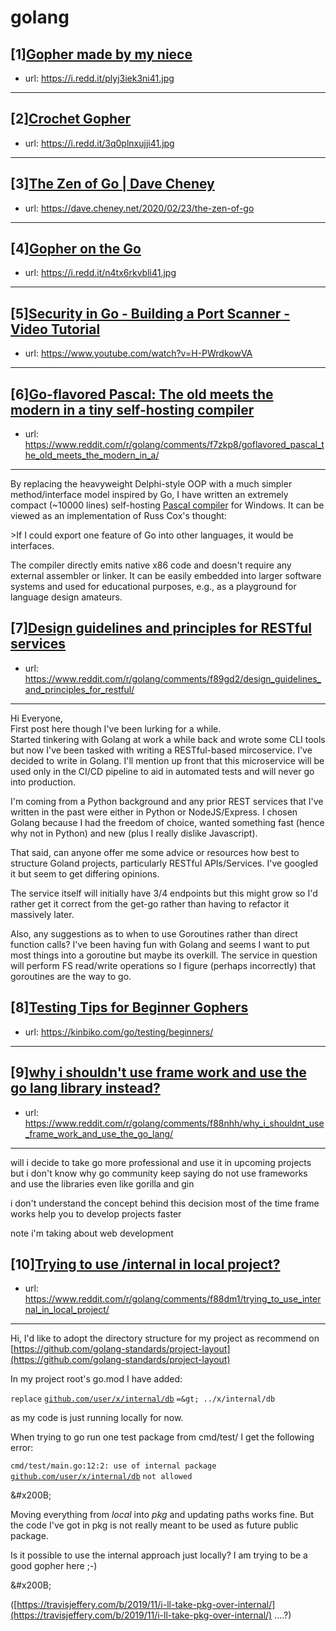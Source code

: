 # golang
## [1][Gopher made by my niece](https://www.reddit.com/r/golang/comments/f876c6/gopher_made_by_my_niece/)
- url: https://i.redd.it/plyj3iek3ni41.jpg
---

## [2][Crochet Gopher](https://www.reddit.com/r/golang/comments/f7yxss/crochet_gopher/)
- url: https://i.redd.it/3q0plnxujji41.jpg
---

## [3][The Zen of Go | Dave Cheney](https://www.reddit.com/r/golang/comments/f8804m/the_zen_of_go_dave_cheney/)
- url: https://dave.cheney.net/2020/02/23/the-zen-of-go
---

## [4][Gopher on the Go](https://www.reddit.com/r/golang/comments/f83p0q/gopher_on_the_go/)
- url: https://i.redd.it/n4tx6rkvbli41.jpg
---

## [5][Security in Go - Building a Port Scanner - Video Tutorial](https://www.reddit.com/r/golang/comments/f7vcoe/security_in_go_building_a_port_scanner_video/)
- url: https://www.youtube.com/watch?v=H-PWrdkowVA
---

## [6][Go-flavored Pascal: The old meets the modern in a tiny self-hosting compiler](https://www.reddit.com/r/golang/comments/f7zkp8/goflavored_pascal_the_old_meets_the_modern_in_a/)
- url: https://www.reddit.com/r/golang/comments/f7zkp8/goflavored_pascal_the_old_meets_the_modern_in_a/
---
By replacing the heavyweight Delphi-style OOP with a much simpler method/interface model inspired by Go, I have written an extremely compact (\~10000 lines) self-hosting [Pascal compiler](https://github.com/vtereshkov/xdpw) for Windows. It can be viewed as an implementation of Russ Cox's thought:

&gt;If I could export one feature of Go into other languages, it would be interfaces.

The compiler directly emits native x86 code and doesn't require any external assembler or linker. It can be easily embedded into larger software systems and used for educational purposes, e.g., as a playground for language design amateurs.
## [7][Design guidelines and principles for RESTful services](https://www.reddit.com/r/golang/comments/f89gd2/design_guidelines_and_principles_for_restful/)
- url: https://www.reddit.com/r/golang/comments/f89gd2/design_guidelines_and_principles_for_restful/
---
Hi Everyone,  
First post here though I've been lurking for a while.   
Started tinkering with Golang at work a while back and wrote some CLI tools but now I've been tasked with writing a RESTful-based mircoservice. I've decided to write in Golang. I'll mention up front that this microservice will be used only in the CI/CD pipeline to aid in automated tests and will never go into production.

I'm coming from a Python background and any prior REST services that I've written in the past were either in Python or NodeJS/Express. I chosen Golang because I had the freedom of choice, wanted something fast (hence why not in Python) and new (plus I really dislike Javascript).

That said, can anyone offer me some advice or resources how best to structure Goland projects, particularly RESTful APIs/Services. I've googled it but seem to get differing opinions.

The service itself will initially have 3/4 endpoints but this might grow so I'd rather get it correct from the get-go rather than having to refactor it massively later.

Also, any suggestions as to when to use Goroutines rather than direct function calls? I've been having fun with Golang and seems I want to put most things into a goroutine but maybe its overkill. The service in question will perform FS read/write operations so I figure (perhaps incorrectly) that goroutines are the way to go.
## [8][Testing Tips for Beginner Gophers](https://www.reddit.com/r/golang/comments/f848g9/testing_tips_for_beginner_gophers/)
- url: https://kinbiko.com/go/testing/beginners/
---

## [9][why i shouldn't use frame work and use the go lang library instead?](https://www.reddit.com/r/golang/comments/f88nhh/why_i_shouldnt_use_frame_work_and_use_the_go_lang/)
- url: https://www.reddit.com/r/golang/comments/f88nhh/why_i_shouldnt_use_frame_work_and_use_the_go_lang/
---
will i decide to take go more professional and use it in upcoming projects but i don't know why go community keep saying do not use frameworks and use the libraries  even like gorilla and  gin

i don't understand the concept behind this decision most of the time frame works help you to develop projects faster

note i'm taking about web development 
## [10][Trying to use /internal in local project?](https://www.reddit.com/r/golang/comments/f88dm1/trying_to_use_internal_in_local_project/)
- url: https://www.reddit.com/r/golang/comments/f88dm1/trying_to_use_internal_in_local_project/
---
Hi, I'd like to adopt the directory structure for my project as recommend on [https://github.com/golang-standards/project-layout](https://github.com/golang-standards/project-layout)

In my project root's go.mod I have added:

`replace` [`github.com/user/x/internal/db`](https://github.com/user/x/internal/db) `=&gt; ../x/internal/db`

as my code is just running locally for now.

When trying to go run one test package from cmd/test/ I get the following error:

`cmd/test/main.go:12:2: use of internal package` [`github.com/user/x/internal/db`](https://github.com/user/x/internal/db) `not allowed`

&amp;#x200B;

Moving everything from *local* into *pkg* and updating paths works fine. But the code I've got in pkg is not really meant to be used as future public package.

Is it possible to use the internal approach just locally?  I am trying to be a good gopher here ;-)

&amp;#x200B;

([https://travisjeffery.com/b/2019/11/i-ll-take-pkg-over-internal/](https://travisjeffery.com/b/2019/11/i-ll-take-pkg-over-internal/) ....?)
